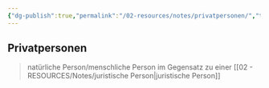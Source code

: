 ```yaml
---
{"dg-publish":true,"permalink":"/02-resources/notes/privatpersonen/","tags":["BWL"],"noteIcon":"","updated":"2025-07-12T13:31:41.000+02:00"}
---
```


## Privatpersonen 
> natürliche Person/menschliche Person im Gegensatz zu einer [[02 - RESOURCES/Notes/juristische Person\|juristische Person]]

